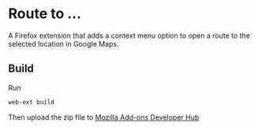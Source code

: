# Route to ... 

A Firefox extension that adds a context menu option to open a route to the selected location in Google Maps.

## Build

Run

```bash
web-ext build 
```

Then upload the zip file to [Mozilla Add-ons Developer Hub](https://addons.mozilla.org/en-US/developers/addons)
